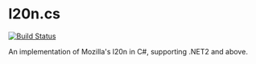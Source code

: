 # l20n.cs

[![Build Status](https://travis-ci.org/polylingo/l20n.cs.svg?branch=master)](https://travis-ci.org/polylingo/l20n.cs)

An implementation of Mozilla's l20n in C#, supporting .NET2 and above.
